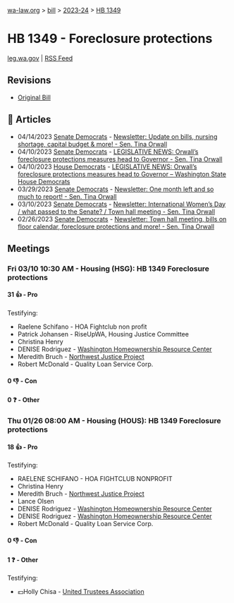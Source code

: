 [wa-law.org](/) > [bill](/bill/) > [2023-24](/bill/2023-24/) > [HB 1349](/bill/2023-24/hb/1349/)

# HB 1349 - Foreclosure protections
[leg.wa.gov](https://app.leg.wa.gov/billsummary?BillNumber=1349&Year=2023&Initiative=false) | [RSS Feed](./rss.xml)

## Revisions
* [Original Bill](1/)

## 📰 Articles
* 04/14/2023 [Senate Democrats](/org/senate_democrats/) - [Newsletter: Update on bills, nursing shortage, capital budget & more! - Sen. Tina Orwall](https://senatedemocrats.wa.gov/orwall/2023/04/14/newsletter-update-on-bills-nursing-shortage-capital-budget-more/#:~:text=HB%201349)
* 04/10/2023 [Senate Democrats](/org/senate_democrats/) - [LEGISLATIVE NEWS: Orwall’s foreclosure protections measures head to Governor - Sen. Tina Orwall](https://senatedemocrats.wa.gov/orwall/2023/04/10/legislative-news-orwalls-foreclosure-protections-measures-head-to-governor/#:~:text=HB%201349)
* 04/10/2023 [House Democrats](/org/house_democrats/) - [LEGISLATIVE NEWS: Orwall’s foreclosure protections measures head to Governor – Washington State House Democrats](https://housedemocrats.wa.gov/blog/2023/04/10/legislative-news-orwalls-foreclosure-protections-measures-head-to-governor/#:~:text=HB%201349)
* 03/29/2023 [Senate Democrats](/org/senate_democrats/) - [Newsletter: One month left and so much to report! - Sen. Tina Orwall](https://senatedemocrats.wa.gov/orwall/2023/03/29/newsletter-one-month-left-and-so-much-to-report/#:~:text=HB%201349)
* 03/10/2023 [Senate Democrats](/org/senate_democrats/) - [Newsletter: International Women’s Day / what passed to the Senate? / Town hall meeting - Sen. Tina Orwall](https://senatedemocrats.wa.gov/orwall/2023/03/10/newsletter-international-womens-day-what-passed-to-the-senate-town-hall-meeting/#:~:text=HB%201349)
* 02/26/2023 [Senate Democrats](/org/senate_democrats/) - [Newsletter: Town hall meeting, bills on floor calendar, foreclosure protections and more! - Sen. Tina Orwall](https://senatedemocrats.wa.gov/orwall/2023/02/26/newsletter-town-hall-meeting-bills-on-floor-calendar-foreclosure-protections-and-more/#:~:text=HB%201349)

## Meetings
### Fri 03/10 10:30 AM - Housing (HSG): HB 1349 Foreclosure protections
#### 31 👍 - Pro
Testifying:
* Raelene Schifano - HOA Fightclub non profit
* Patrick Johansen - RiseUpWA, Housing Justice Committee
* Christina Henry
* DENISE Rodriguez - [Washington Homeownership Resource Center](/org/washington_homeownership_resource_center/)
* Meredith Bruch - [Northwest Justice Project](/org/northwest_justice_project/)
* Robert McDonald - Quality Loan Service Corp.

#### 0 👎 - Con

#### 0 ❓ - Other

### Thu 01/26 08:00 AM - Housing (HOUS): HB 1349 Foreclosure protections
#### 18 👍 - Pro
Testifying:
* RAELENE SCHIFANO - HOA FIGHTCLUB NONPROFIT
* Christina Henry
* Meredith Bruch - [Northwest Justice Project](/org/northwest_justice_project/)
* Lance Olsen
* DENISE Rodriguez - [Washington Homeownership Resource Center](/org/washington_homeownership_resource_center/)
* DENISE Rodriguez - [Washington Homeownership Resource Center](/org/washington_homeownership_resource_center/)
* Robert McDonald - Quality Loan Service Corp.

#### 0 👎 - Con

#### 1 ❓ - Other
Testifying:
* 💵Holly Chisa - [United Trustees Association](/org/united_trustees_association/)
